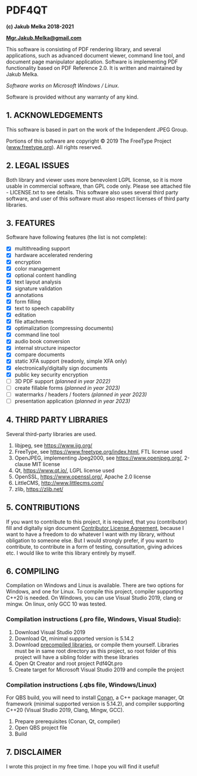 
# PDF4QT
**(c) Jakub Melka 2018-2021**

**Mgr.Jakub.Melka@gmail.com**

This software is consisting of PDF rendering library, and several
applications, such as advanced document viewer, command line tool,
and document page manipulator application. Software is implementing PDF
functionality based on PDF Reference 2.0. It is written and maintained
by Jakub Melka.

*Software works on Microsoft Windows / Linux.*

Software is provided without any warranty of any kind.

## 1. ACKNOWLEDGEMENTS

This software is based in part on the work of the Independent JPEG Group.

Portions of this software are copyright © 2019 The FreeType
Project (www.freetype.org). All rights reserved.

## 2. LEGAL ISSUES

Both library and viewer uses more benevolent LGPL license, so it is more
usable in commercial software, than GPL code only. Please see attached
file - LICENSE.txt to see details. This software also uses several
third party software, and user of this software must also respect licenses
of third party libraries.

## 3. FEATURES

Software have following features (the list is not complete):

- [x] multithreading support
- [x] hardware accelerated rendering
- [x] encryption
- [x] color management
- [x] optional content handling
- [x] text layout analysis
- [x] signature validation
- [x] annotations
- [x] form filling
- [x] text to speech capability
- [x] editation
- [x] file attachments
- [x] optimalization (compressing documents)
- [x] command line tool
- [x] audio book conversion
- [x] internal structure inspector
- [x] compare documents
- [x] static XFA support (readonly, simple XFA only)
- [x] electronically/digitally sign documents
- [x] public key security encryption
- [ ] 3D PDF support *(planned in year 2022)*
- [ ] create fillable forms *(planned in year 2023)*
- [ ] watermarks / headers / footers *(planned in year 2023)*
- [ ] presentation application *(planned in year 2023)*

## 4. THIRD PARTY LIBRARIES

Several third-party libraries are used.

1. libjpeg, see https://www.ijg.org/
2. FreeType, see https://www.freetype.org/index.html, FTL license used
3. OpenJPEG, implementing Jpeg2000, see https://www.openjpeg.org/, 2-clause MIT license
4. Qt, https://www.qt.io/, LGPL license used
5. OpenSSL, https://www.openssl.org/, Apache 2.0 license
6. LittleCMS, http://www.littlecms.com/
7. zlib, https://zlib.net/

## 5. CONTRIBUTIONS

If you want to contribute to this project, it is required, that you (contributor)
fill and digitally sign document [Contributor License Agreement](CLA/Contributor_License_Agreement.pdf),
because I want to have a freedom to do whatever I want with my library, without obligation
to someone else. But I would strongly prefer, if you want to contribute, to contribute
in a form of testing, consultation, giving advices etc. I would like to write this library
entirely by myself.

## 6. COMPILING

Compilation on Windows and Linux is available. There are two options for Windows,
and one for Linux. To compile this project, compiler supporting C++20 is needed.
On Windows, you can use Visual Studio 2019, clang or mingw. On linux, only GCC 10
was tested.

### Compilation instructions (.pro file, Windows, Visual Studio):
1. Download Visual Studio 2019
2. Download Qt, minimal supported version is 5.14.2
3. Download [precompiled libraries](https://github.com/JakubMelka/PdfForQt-Dependencies),
   or compile them yourself. Libraries must be in same root directory as this project,
   so root folder of this project will have a sibling folder with these libraries
4. Open Qt Creator and root project Pdf4Qt.pro
5. Create target for Microsoft Visual Studio 2019 and compile the project

### Compilation instructions (.qbs file, Windows/Linux)
For QBS build, you will need to install [Conan](https://conan.io/), a C++ package manager, Qt framework
(minimal supported version is 5.14.2), and compiler supporting C++20 (Visual Studio 2019, Clang, Mingw,
GCC).
1. Prepare prerequisites (Conan, Qt, compiler)
2. Open QBS project file
3. Build

## 7. DISCLAIMER

I wrote this project in my free time. I hope you will find it useful!
